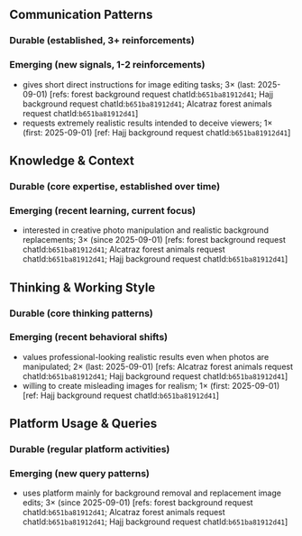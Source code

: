 ## Communication Patterns
### Durable (established, 3+ reinforcements)

### Emerging (new signals, 1-2 reinforcements)
- gives short direct instructions for image editing tasks; 3× (last: 2025-09-01) [refs: forest background request chatId:`b651ba81912d41`; Hajj background request chatId:`b651ba81912d41`; Alcatraz forest animals request chatId:`b651ba81912d41`]
- requests extremely realistic results intended to deceive viewers; 1× (first: 2025-09-01) [ref: Hajj background request chatId:`b651ba81912d41`]

## Knowledge & Context
### Durable (core expertise, established over time)

### Emerging (recent learning, current focus)
- interested in creative photo manipulation and realistic background replacements; 3× (since 2025-09-01) [refs: forest background request chatId:`b651ba81912d41`; Alcatraz forest animals request chatId:`b651ba81912d41`; Hajj background request chatId:`b651ba81912d41`]

## Thinking & Working Style
### Durable (core thinking patterns)

### Emerging (recent behavioral shifts)
- values professional-looking realistic results even when photos are manipulated; 2× (last: 2025-09-01) [refs: Alcatraz forest animals request chatId:`b651ba81912d41`; Hajj background request chatId:`b651ba81912d41`]
- willing to create misleading images for realism; 1× (first: 2025-09-01) [ref: Hajj background request chatId:`b651ba81912d41`]

## Platform Usage & Queries
### Durable (regular platform activities)

### Emerging (new query patterns)
- uses platform mainly for background removal and replacement image edits; 3× (since 2025-09-01) [refs: forest background request chatId:`b651ba81912d41`; Alcatraz forest animals request chatId:`b651ba81912d41`; Hajj background request chatId:`b651ba81912d41`]